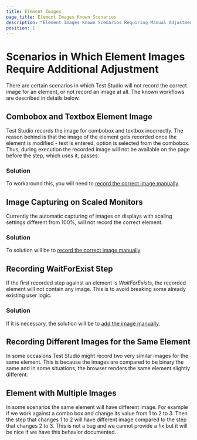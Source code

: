 ```yaml
---
title: Element Images
page_title: Element Images Known Scenarios
description: "Element Images Known Scenarios Requiring Manual Adjustment"
position: 1
---
```

# Scenarios in Which Element Images Require Additional Adjustment

There are certain scenarios in which Test Studio will not record the correct image for an element, or not record an image at all. The known workflows are described in details below.

## Combobox and Textbox Element Image

Test Studio records the image for combobox and textbox incorrectly. The reason behind is that the image of the element gets recorded once the element is modified - text is entered, option is selected from the combobox. Thus, during execution the recorded image will not be available on the page before the step, which uses it, passes.

### Solution

To workaround this, you will need to [record the correct image manually](http://etsvetko:8080/teststudio/features/elements-explorer/find-element-by-image#recording-new-image).

## Image Capturing on Scaled Monitors

Currently the automatic capturing of images on displays with scaling settings different from 100%, will not record the correct element.

### Solution

To solution will be to [record the correct image manually](http://etsvetko:8080/teststudio/features/elements-explorer/find-element-by-image#recording-new-image).

## Recording WaitForExist Step

If the first recorded step against an element is *WaitForExists*, the recorded element will not contain any image. This is to avoid breaking some already existing user logic. 

### Solution

If it is necessary, the solution will be to [add the image manually](http://etsvetko:8080/teststudio/features/elements-explorer/find-element-by-image#recording-new-image).

## Recording Different Images for the Same Element

In some occasions Test Studio might record two very similar images for the same element. This is because the images are compared to be binary the same and in some situations, the browser renders the same element slightly different.

## Element with Multiple Images

In some scenarios the same element will have different image. For example if we work against a combo box and change its value from 1 to 2 to 3. Then the step that changes 1 to 2 will have different image compared to the step that changes 2 to 3. This is not a bug and we cannot provide a fix but it will be nice if we have this behavior documented.

[1]: /img/knowledge-base/test-recording-kb/kendoui-duplicate-elements/fig1.png
[2]: /img/knowledge-base/test-recording-kb/kendoui-duplicate-elements/fig2.png
[3]: /img/knowledge-base/test-recording-kb/kendoui-duplicate-elements/fig3.png

